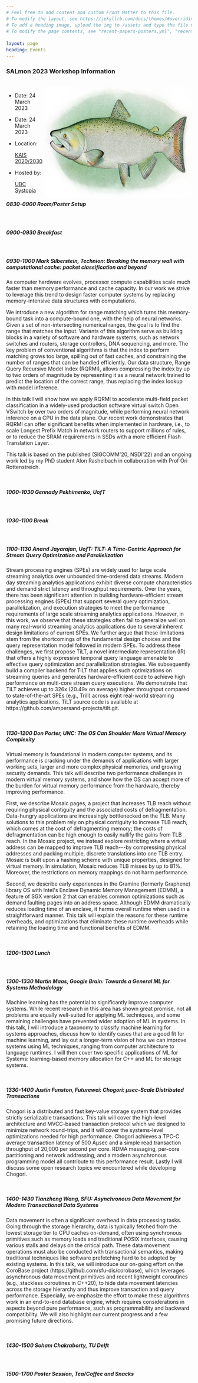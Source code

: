 ```yaml
---
# Feel free to add content and custom Front Matter to this file.
# To modify the layout, see https://jekyllrb.com/docs/themes/#overriding-theme-defaults
# To add a heading image, upload the img to /assets and type the file name + extension into "headerimg"
# To modify the page contents, see "recent-papers-posters.yml", "recent-talks.yml", and "internships.yml" in the _data directory

layout: page
heading: Events
---
```


<!-- /heading-image -->
<div class="container mt-5">
    <!-- .about section -->
    <section class="mb-5">
        <div class="mb-4">
            <div class="row">
                <div> 
                    <h3>SALmon 2023 Workshop Information</h3>
                    <!-- <hr class="page-heading-divider"> -->
                </div>
                <div class="col-lg-8 d-none"> </div>
                </div>
                <br>
                <img align="right" width="400" height="300" src="./assets/images/Chinook_Salmon_Adult_Male.jpeg" alt="">
            <div class="row">
                <div class="col">
                    <ul>
                        <li><p class="subheading text-lg-left text-justify">Date: 24 March 2023</p></li>
                        <li><p class="subheading text-lg-left text-justify">Date: 24 March 2023</p></li>
                        <li><p class="subheading text-lg-left text-justify">Location: </p><a class="subheading text-lg-left text-justify" href="https://learningspaces.ubc.ca/buildings/fred-kaiser-kais">KAIS 2020/2030</a></li>
                        <li><p class="subheading text-lg-left text-justify">Hosted by: </p><a class="subheading text-lg-left text-justify" href="https://systopia.cs.ubc.ca/">UBC Systopia</a></li>
                    </ul> 
                </div>
            </div>
        </div>
    </section>
    <!-- /.about section -->
</div>
    
<div class="container-fluid p-0">
    <div class="collapse-list-wrapper" id="complex-wrapper-id">
    <div class="container">
        <h5>0830-0900 Room/Poster Setup</h5>
    </div>
    <br>
    <div class="container">
        <h5>0900-0930 Breakfast</h5>
    </div>
    <br>
    <div class="container">
        <h5>0930-1000 Mark Silberstein, Technion: Breaking the memory wall with computational cache: packet classification and beyond</h5>
        <p>As computer hardware evolves, processor compute capabilities scale much faster than memory performance and cache capacity. In our work we strive to leverage this trend to design faster computer systems by replacing memory-intensive data structures with computations.</p>
        <p>We introduce a new algorithm for range matching which turns this memory-bound task into a compute-bound one, with the help of neural networks. Given a set of non-intersecting numerical ranges, the goal is to find the range that matches the input. Variants of this algorithm serve as building blocks in a variety of software and hardware systems, such as network switches and routers, storage controllers, DNA sequencing, and more. The key problem of conventional algorithms is that the index to perform matching grows too large, spilling out of fast caches, and constraining the number of ranges that can be handled efficiently. Our data structure, Range Query Recursive Model Index (RQRMI), allows compressing the index by up to two orders of magnitude by representing it as a neural network trained to predict the location of the correct range, thus replacing the index lookup with model inference.</p>
        <p>In this talk I will show how we apply RQRMI to accelerate multi-field packet classification in a widely-used production software virtual switch Open VSwitch by over two orders of magnitude, while performing neural network inference on a CPU in the data plane. Our recent work demonstrates that RQRMI can offer significant benefits when implemented in hardware, i.e., to scale Longest Prefix Match in network routers to support millions of rules, or to reduce the SRAM requirements in SSDs with a more efficient Flash Translation Layer.</p>
        <p>This talk is based on the published (SIGCOMM'20, NSDI'22) and an ongoing work led by my PhD student Alon Rashelbach in collaboration with Prof Ori Rottenstreich.</p>
    </div>
    <br>
    <div class="container">
        <h5>1000-1030 Gennady Pekhimenko, UofT</h5>
    </div>
    <br>
    <div class="container">
        <h5>1030-1100 Break</h5>
    </div>
    <br>
    <div class="container">
        <h5>1100-1130 Anand Jayarajan, UofT: TiLT: A Time-Centric Approach for Stream Query Optimization and Parallelization</h5>
        <p>Stream processing engines (SPEs) are widely used for large scale streaming analytics over unbounded time-ordered data streams. Modern day streaming analytics applications exhibit diverse compute characteristics and demand strict latency and throughput requirements. Over the years, there has been significant attention in building hardware-efficient stream processing engines (SPEs) that support several query optimization, parallelization, and execution strategies to meet the performance requirements of large scale streaming analytics applications. However, in this work, we observe that these strategies often fail to generalize well on many real-world streaming analytics applications due to several inherent design limitations of current SPEs. We further argue that these limitations stem from the shortcomings of the fundamental design choices and the query representation model followed in modern SPEs. To address these challenges, we first propose TiLT, a novel intermediate representation (IR) that offers a highly expressive temporal query language amenable to effective query optimization and parallelization strategies. We subsequently build a compiler backend for TiLT that applies such optimizations on streaming queries and generates hardware-efficient code to achieve high performance on multi-core stream query executions. We demonstrate that TiLT achieves up to 326x (20.49x on average) higher throughput compared to state-of-the-art SPEs (e.g., Trill) across eight real-world streaming analytics applications. TiLT source code is available at https://github.com/ampersand-projects/tilt.git.</p>
    </div>
    <br>
    <div class="container">
        <h5>1130-1200 Don Porter, UNC: The OS Can Shoulder More Virtual Memory Complexity</h5>
        <p>Virtual memory is foundational in modern computer systems, and its performance is cracking under the demands of applications with larger working sets, larger and more complex physical memories, and growing security demands. This talk will describe two performance challenges in modern virtual memory systems, and show how the OS can accept more of the burden for virtual memory performance from the hardware, thereby improving performance.</p>
        <p>First, we describe Mosaic pages, a project that increases TLB reach without requiring physical contiguity and the associated costs of defragmentation. Data-hungry applications are increasingly bottlenecked on the TLB. Many solutions to this problem rely on physical contiguity to increase TLB reach, which comes at the cost of defragmenting memory; the costs of defragmentation can be high enough to easily nullify the gains from TLB reach. In the Mosaic project, we instead explore restricting where a virtual address can be mapped to improve TLB reach---by compressing physical addresses and packing multiple, discrete translations into one TLB entry. Mosaic is built upon a hashing scheme with unique properties, designed for virtual memory. In simulation, Mosaic reduces TLB misses by up to 81%. Moreover, the restrictions on memory mappings do not harm performance.</p>
        <p>Second, we describe early experiences in the Gramine (formerly Graphene) library OS with Intel's Enclave Dynamic Memory Management (EDMM), a feature of SGX version 2 that can enables common optimizations such as demand faulting pages into an address space. Although EDMM dramatically reduces loading time of an enclave, it harms overall runtime when used in a straightforward manner. This talk will explain the reasons for these runtime overheads, and optimizations that eliminate these runtime overheads while retaining the loading time and functional benefits of EDMM.</p>
    </div>
    <br>
    <div class="container">
        <h5>1200-1300 Lunch</h5>
    </div>
    <br>
    <div class="container">
        <h5>1300-1330 Martin Maas, Google Brain: Towards a General ML for Systems Methodology</h5>
        <p>Machine learning has the potential to significantly improve computer systems. While recent research in this area has shown great promise, not all problems are equally well-suited for applying ML techniques, and some remaining challenges have prevented wider adoption of ML in systems. In this talk, I will introduce a taxonomy to classify machine learning for systems approaches, discuss how to identify cases that are a good fit for machine learning, and lay out a longer-term vision of how we can improve systems using ML techniques, ranging from computer architecture to language runtimes. I will then cover two specific applications of ML for Systems: learning-based memory allocation for C++ and ML for storage systems.</p>
    </div>
    <br>
    <div class="container">
        <h5>1330-1400 Justin Funston, Futurewei: Chogori: µsec-Scale Distributed Transactions</h5>
        <p>Chogori is a distributed and fast key-value storage system that provides strictly serializable transactions. This talk will cover the high-level architecture and MVCC-based transaction protocol which we designed to minimize network round-trips, and it will cover the systems-level optimizations needed for high performance. Chogori achieves a TPC-C average transaction latency of 500 Âµsec and a simple read transaction throughput of 20,000 per second per core. RDMA messaging, per-core partitioning and network addressing, and a modern asynchronous programming model all contribute to this performance result. Lastly I will discuss some open research topics we encountered while developing Chogori.</p>
    </div>
    <br>
    <div class="container">
        <h5>1400-1430 Tianzheng Wang, SFU: Asynchronous Data Movement for Modern Transactional Data Systems</h5>
        <p>Data movement is often a significant overhead in data processing tasks. Going through the storage hierarchy, data is typically fetched from the lowest storage tier to CPU caches on-demand, often using synchronous primitives such as memory loads and traditional POSIX interfaces, causing various stalls and delays on the critical path. These data movement operations must also be conducted with transactional semantics, making traditional techniques like software prefetching hard to be adopted by existing systems. In this talk, we will introduce our on-going effort on the CoroBase project (https://github.com/sfu-dis/corobase), which leverages asynchronous data movement primitives and recent lightweight coroutines (e.g., stackless coroutines in C++20), to hide data movement latencies across the storage hierarchy and thus improve transaction and query performance. Especially, we emphasize the effort to make these algorithms work in an end-to-end database engine, which requires considerations in aspects beyond pure performance, such as programmability and backward compatibility. We will also highlight our current progress and a few promising future directions.</p>
    </div>
    <br>
    <div class="container">
        <h5>1430-1500 Soham Chakraborty, TU Delft</h5>
    </div>
    <br>
    <div class="container">
        <h5>1500-1700 Poster Session, Tea/Coffee and Snacks</h5>
    </div>
</div>



